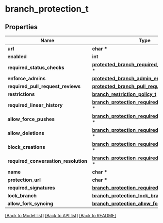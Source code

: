 # branch_protection_t

## Properties
Name | Type | Description | Notes
------------ | ------------- | ------------- | -------------
**url** | **char \*** |  | [optional] 
**enabled** | **int** |  | [optional] 
**required_status_checks** | [**protected_branch_required_status_check_t**](protected_branch_required_status_check.md) \* |  | [optional] 
**enforce_admins** | [**protected_branch_admin_enforced_t**](protected_branch_admin_enforced.md) \* |  | [optional] 
**required_pull_request_reviews** | [**protected_branch_pull_request_review_t**](protected_branch_pull_request_review.md) \* |  | [optional] 
**restrictions** | [**branch_restriction_policy_t**](branch_restriction_policy.md) \* |  | [optional] 
**required_linear_history** | [**branch_protection_required_linear_history_t**](branch_protection_required_linear_history.md) \* |  | [optional] 
**allow_force_pushes** | [**branch_protection_required_linear_history_t**](branch_protection_required_linear_history.md) \* |  | [optional] 
**allow_deletions** | [**branch_protection_required_linear_history_t**](branch_protection_required_linear_history.md) \* |  | [optional] 
**block_creations** | [**branch_protection_required_linear_history_t**](branch_protection_required_linear_history.md) \* |  | [optional] 
**required_conversation_resolution** | [**branch_protection_required_linear_history_t**](branch_protection_required_linear_history.md) \* |  | [optional] 
**name** | **char \*** |  | [optional] 
**protection_url** | **char \*** |  | [optional] 
**required_signatures** | [**branch_protection_required_signatures_t**](branch_protection_required_signatures.md) \* |  | [optional] 
**lock_branch** | [**branch_protection_lock_branch_t**](branch_protection_lock_branch.md) \* |  | [optional] 
**allow_fork_syncing** | [**branch_protection_allow_fork_syncing_t**](branch_protection_allow_fork_syncing.md) \* |  | [optional] 

[[Back to Model list]](../README.md#documentation-for-models) [[Back to API list]](../README.md#documentation-for-api-endpoints) [[Back to README]](../README.md)


